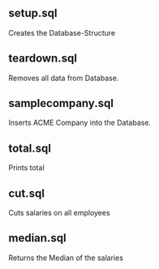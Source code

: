 ## setup.sql

Creates the Database-Structure

## teardown.sql

Removes all data from Database.

## samplecompany.sql

Inserts ACME Company into the Database.

## total.sql

Prints total

## cut.sql

Cuts salaries on all employees

## median.sql

Returns the Median of the salaries
